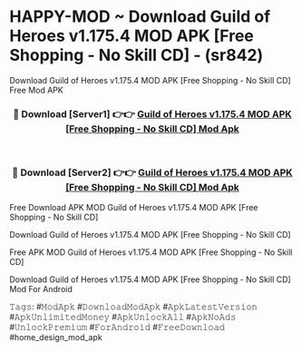 # HAPPY-MOD ~ Download Guild of Heroes v1.175.4 MOD APK [Free Shopping - No Skill CD] - (sr842)
Download Guild of Heroes v1.175.4 MOD APK [Free Shopping - No Skill CD] Free Mod APK

<div align="center">
<h3>🔴 Download [Server1] 👉👉 <a href="https://apk-comot.site?title=Guild_of_Heroes_v1.175.4_MOD_APK_[Free_Shopping_-_No_Skill_CD]">Guild of Heroes v1.175.4 MOD APK [Free Shopping - No Skill CD] Mod Apk</a></h3><br>

<h3>🔴 Download [Server2] 👉👉 <a href="https://apk-comot.site?title=Guild_of_Heroes_v1.175.4_MOD_APK_[Free_Shopping_-_No_Skill_CD]">Guild of Heroes v1.175.4 MOD APK [Free Shopping - No Skill CD] Mod Apk</a></h3>
</div>


Free Download APK MOD Guild of Heroes v1.175.4 MOD APK [Free Shopping - No Skill CD]

Download Guild of Heroes v1.175.4 MOD APK [Free Shopping - No Skill CD] 

Free APK MOD Guild of Heroes v1.175.4 MOD APK [Free Shopping - No Skill CD] 

Download Guild of Heroes v1.175.4 MOD APK [Free Shopping - No Skill CD] Mod For Android

𝚃𝚊𝚐𝚜: #𝙼𝚘𝚍𝙰𝚙𝚔 #𝙳𝚘𝚠𝚗𝚕𝚘𝚊𝚍𝙼𝚘𝚍𝙰𝚙𝚔 #𝙰𝚙𝚔𝙻𝚊𝚝𝚎𝚜𝚝𝚅𝚎𝚛𝚜𝚒𝚘𝚗 #𝙰𝚙𝚔𝚄𝚗𝚕𝚒𝚖𝚒𝚝𝚎𝚍𝙼𝚘𝚗𝚎𝚢 #𝙰𝚙𝚔𝚄𝚗𝚕𝚘𝚌𝚔𝙰𝚕𝚕 #𝙰𝚙𝚔𝙽𝚘𝙰𝚍𝚜 #𝚄𝚗𝚕𝚘𝚌𝚔𝙿𝚛𝚎𝚖𝚒𝚞𝚖 #𝙵𝚘𝚛𝙰𝚗𝚍𝚛𝚘𝚒𝚍 #𝙵𝚛𝚎𝚎𝙳𝚘𝚠𝚗𝚕𝚘𝚊𝚍 #home_design_mod_apk
